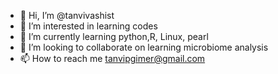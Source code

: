 - 👋 Hi, I’m @tanvivashist
- 👀 I’m interested in learning codes
- 🌱 I’m currently learning python,R, Linux, pearl
- 💞️ I’m looking to collaborate on learning microbiome analysis
- 📫 How to reach me tanvipgimer@gmail.com

<!---
tanvivashist/tanvivashist is a ✨ special ✨ repository because its `README.md` (this file) appears on your GitHub profile.
You can click the Preview link to take a look at your changes.
--->
